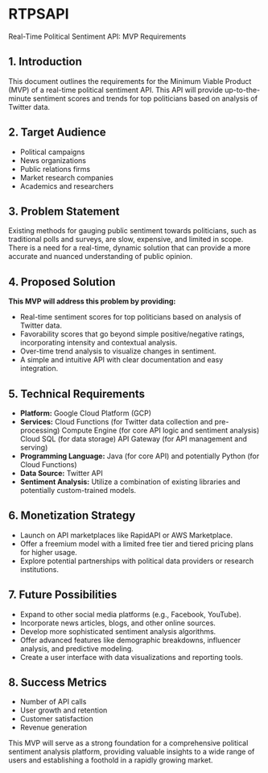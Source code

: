 # RTPSAPI
Real-Time Political Sentiment API: MVP Requirements

## 1. Introduction

This document outlines the requirements for the Minimum Viable Product (MVP) of a real-time political sentiment API. This API will provide up-to-the-minute sentiment scores and trends for top politicians based on analysis of Twitter data.

## 2. Target Audience

- Political campaigns
- News organizations
- Public relations firms
- Market research companies
- Academics and researchers  

## 3. Problem Statement

Existing methods for gauging public sentiment towards politicians, such as traditional polls and surveys, are slow, expensive, and limited in scope. There is a need for a real-time, dynamic solution that can provide a more accurate and nuanced understanding of public opinion.

## 4. Proposed Solution

**This MVP will address this problem by providing:**

- Real-time sentiment scores for top politicians based on analysis of Twitter data.
- Favorability scores that go beyond simple positive/negative ratings, incorporating intensity and contextual analysis.
- Over-time trend analysis to visualize changes in sentiment.
- A simple and intuitive API with clear documentation and easy integration.  

## 5. Technical Requirements

- **Platform:** Google Cloud Platform (GCP)  
- **Services:** Cloud Functions (for Twitter data collection and pre-processing) Compute Engine (for core API logic and sentiment analysis) Cloud SQL (for data storage) API Gateway (for API management and serving)  
- **Programming Language:** Java (for core API) and potentially Python (for Cloud Functions)
- **Data Source:** Twitter API  
- **Sentiment Analysis:** Utilize a combination of existing libraries and potentially custom-trained models.  

## 6. Monetization Strategy

- Launch on API marketplaces like RapidAPI or AWS Marketplace.
- Offer a freemium model with a limited free tier and tiered pricing plans for higher usage.
- Explore potential partnerships with political data providers or research institutions.  

## 7. Future Possibilities

- Expand to other social media platforms (e.g., Facebook, YouTube).
- Incorporate news articles, blogs, and other online sources.
- Develop more sophisticated sentiment analysis algorithms.
- Offer advanced features like demographic breakdowns, influencer analysis, and predictive modeling.
- Create a user interface with data visualizations and reporting tools.  

## 8. Success Metrics

- Number of API calls
- User growth and retention
- Customer satisfaction
- Revenue generation

This MVP will serve as a strong foundation for a comprehensive political sentiment analysis platform, providing valuable insights to a wide range of users and establishing a foothold in a rapidly growing market.
